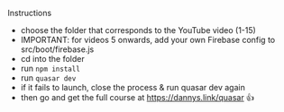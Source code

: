 Instructions

- choose the folder that corresponds to the YouTube video (1-15)
- IMPORTANT: for videos 5 onwards, add your own Firebase config to src/boot/firebase.js
- cd into the folder
- run `npm install`
- run `quasar dev`
- if it fails to launch, close the process & run quasar dev again
- then go and get the full course at https://dannys.link/quasar 👍